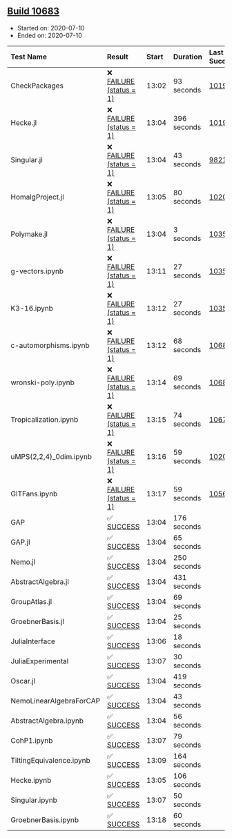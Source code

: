 ## [Build 10683](https://oscarci.mathematik.uni-kl.de/job/oscar/10683/)

* Started on: 2020-07-10
* Ended on: 2020-07-10

| Test Name    | Result | Start | Duration | Last Success | First Failure |
|:-------------|:-------|:------|:---------|:-------------|:--------------|
| CheckPackages | ❌ [FAILURE (status = 1)](https://oscarci.mathematik.uni-kl.de/job/oscar/10683/artifact/logs/build-10683/CheckPackages.log) | 13:02 | 93 seconds | [10197](https://oscarci.mathematik.uni-kl.de/job/oscar/10197/) | [10198](https://oscarci.mathematik.uni-kl.de/job/oscar/10198/) |
| Hecke.jl | ❌ [FAILURE (status = 1)](https://oscarci.mathematik.uni-kl.de/job/oscar/10683/artifact/logs/build-10683/Hecke.jl.log) | 13:04 | 396 seconds | [10197](https://oscarci.mathematik.uni-kl.de/job/oscar/10197/) | [10198](https://oscarci.mathematik.uni-kl.de/job/oscar/10198/) |
| Singular.jl | ❌ [FAILURE (status = 1)](https://oscarci.mathematik.uni-kl.de/job/oscar/10683/artifact/logs/build-10683/Singular.jl.log) | 13:04 | 43 seconds | [9821](https://oscarci.mathematik.uni-kl.de/job/oscar/9821/) | [9822](https://oscarci.mathematik.uni-kl.de/job/oscar/9822/) |
| HomalgProject.jl | ❌ [FAILURE (status = 1)](https://oscarci.mathematik.uni-kl.de/job/oscar/10683/artifact/logs/build-10683/HomalgProject.jl.log) | 13:05 | 80 seconds | [10209](https://oscarci.mathematik.uni-kl.de/job/oscar/10209/) | [10210](https://oscarci.mathematik.uni-kl.de/job/oscar/10210/) |
| Polymake.jl | ❌ [FAILURE (status = 1)](https://oscarci.mathematik.uni-kl.de/job/oscar/10683/artifact/logs/build-10683/Polymake.jl.log) | 13:04 | 3 seconds | [10356](https://oscarci.mathematik.uni-kl.de/job/oscar/10356/) | [10357](https://oscarci.mathematik.uni-kl.de/job/oscar/10357/) |
| g-vectors.ipynb | ❌ [FAILURE (status = 1)](https://oscarci.mathematik.uni-kl.de/job/oscar/10683/artifact/logs/build-10683/g-vectors.ipynb.log) | 13:11 | 27 seconds | [10356](https://oscarci.mathematik.uni-kl.de/job/oscar/10356/) | [10357](https://oscarci.mathematik.uni-kl.de/job/oscar/10357/) |
| K3-16.ipynb | ❌ [FAILURE (status = 1)](https://oscarci.mathematik.uni-kl.de/job/oscar/10683/artifact/logs/build-10683/K3-16.ipynb.log) | 13:12 | 27 seconds | [10356](https://oscarci.mathematik.uni-kl.de/job/oscar/10356/) | [10357](https://oscarci.mathematik.uni-kl.de/job/oscar/10357/) |
| c-automorphisms.ipynb | ❌ [FAILURE (status = 1)](https://oscarci.mathematik.uni-kl.de/job/oscar/10683/artifact/logs/build-10683/c-automorphisms.ipynb.log) | 13:12 | 68 seconds | [10682](https://oscarci.mathematik.uni-kl.de/job/oscar/10682/) | [10683](https://oscarci.mathematik.uni-kl.de/job/oscar/10683/) |
| wronski-poly.ipynb | ❌ [FAILURE (status = 1)](https://oscarci.mathematik.uni-kl.de/job/oscar/10683/artifact/logs/build-10683/wronski-poly.ipynb.log) | 13:14 | 69 seconds | [10680](https://oscarci.mathematik.uni-kl.de/job/oscar/10680/) | [10681](https://oscarci.mathematik.uni-kl.de/job/oscar/10681/) |
| Tropicalization.ipynb | ❌ [FAILURE (status = 1)](https://oscarci.mathematik.uni-kl.de/job/oscar/10683/artifact/logs/build-10683/Tropicalization.ipynb.log) | 13:15 | 74 seconds | [10678](https://oscarci.mathematik.uni-kl.de/job/oscar/10678/) | [10679](https://oscarci.mathematik.uni-kl.de/job/oscar/10679/) |
| uMPS(2,2,4)_0dim.ipynb | ❌ [FAILURE (status = 1)](https://oscarci.mathematik.uni-kl.de/job/oscar/10683/artifact/logs/build-10683/uMPS-2-2-4-_0dim.ipynb.log) | 13:16 | 59 seconds | [10209](https://oscarci.mathematik.uni-kl.de/job/oscar/10209/) | [10210](https://oscarci.mathematik.uni-kl.de/job/oscar/10210/) |
| GITFans.ipynb | ❌ [FAILURE (status = 1)](https://oscarci.mathematik.uni-kl.de/job/oscar/10683/artifact/logs/build-10683/GITFans.ipynb.log) | 13:17 | 59 seconds | [10566](https://oscarci.mathematik.uni-kl.de/job/oscar/10566/) | [10567](https://oscarci.mathematik.uni-kl.de/job/oscar/10567/) |
| GAP | ✅ [SUCCESS](https://oscarci.mathematik.uni-kl.de/job/oscar/10683/artifact/logs/build-10683/GAP.log) | 13:04 | 176 seconds |  |  |
| GAP.jl | ✅ [SUCCESS](https://oscarci.mathematik.uni-kl.de/job/oscar/10683/artifact/logs/build-10683/GAP.jl.log) | 13:04 | 65 seconds |  |  |
| Nemo.jl | ✅ [SUCCESS](https://oscarci.mathematik.uni-kl.de/job/oscar/10683/artifact/logs/build-10683/Nemo.jl.log) | 13:04 | 250 seconds |  |  |
| AbstractAlgebra.jl | ✅ [SUCCESS](https://oscarci.mathematik.uni-kl.de/job/oscar/10683/artifact/logs/build-10683/AbstractAlgebra.jl.log) | 13:04 | 431 seconds |  |  |
| GroupAtlas.jl | ✅ [SUCCESS](https://oscarci.mathematik.uni-kl.de/job/oscar/10683/artifact/logs/build-10683/GroupAtlas.jl.log) | 13:04 | 69 seconds |  |  |
| GroebnerBasis.jl | ✅ [SUCCESS](https://oscarci.mathematik.uni-kl.de/job/oscar/10683/artifact/logs/build-10683/GroebnerBasis.jl.log) | 13:04 | 25 seconds |  |  |
| JuliaInterface | ✅ [SUCCESS](https://oscarci.mathematik.uni-kl.de/job/oscar/10683/artifact/logs/build-10683/JuliaInterface.log) | 13:06 | 18 seconds |  |  |
| JuliaExperimental | ✅ [SUCCESS](https://oscarci.mathematik.uni-kl.de/job/oscar/10683/artifact/logs/build-10683/JuliaExperimental.log) | 13:07 | 30 seconds |  |  |
| Oscar.jl | ✅ [SUCCESS](https://oscarci.mathematik.uni-kl.de/job/oscar/10683/artifact/logs/build-10683/Oscar.jl.log) | 13:04 | 419 seconds |  |  |
| NemoLinearAlgebraForCAP | ✅ [SUCCESS](https://oscarci.mathematik.uni-kl.de/job/oscar/10683/artifact/logs/build-10683/NemoLinearAlgebraForCAP.log) | 13:04 | 43 seconds |  |  |
| AbstractAlgebra.ipynb | ✅ [SUCCESS](https://oscarci.mathematik.uni-kl.de/job/oscar/10683/artifact/logs/build-10683/AbstractAlgebra.ipynb.log) | 13:04 | 56 seconds |  |  |
| CohP1.ipynb | ✅ [SUCCESS](https://oscarci.mathematik.uni-kl.de/job/oscar/10683/artifact/logs/build-10683/CohP1.ipynb.log) | 13:07 | 79 seconds |  |  |
| TiltingEquivalence.ipynb | ✅ [SUCCESS](https://oscarci.mathematik.uni-kl.de/job/oscar/10683/artifact/logs/build-10683/TiltingEquivalence.ipynb.log) | 13:09 | 164 seconds |  |  |
| Hecke.ipynb | ✅ [SUCCESS](https://oscarci.mathematik.uni-kl.de/job/oscar/10683/artifact/logs/build-10683/Hecke.ipynb.log) | 13:05 | 106 seconds |  |  |
| Singular.ipynb | ✅ [SUCCESS](https://oscarci.mathematik.uni-kl.de/job/oscar/10683/artifact/logs/build-10683/Singular.ipynb.log) | 13:07 | 50 seconds |  |  |
| GroebnerBasis.ipynb | ✅ [SUCCESS](https://oscarci.mathematik.uni-kl.de/job/oscar/10683/artifact/logs/build-10683/GroebnerBasis.ipynb.log) | 13:18 | 60 seconds |  |  |
